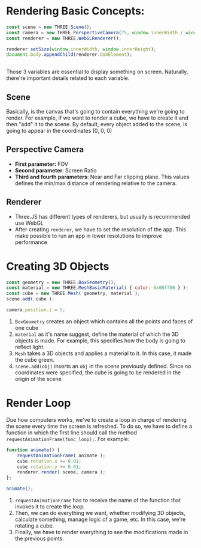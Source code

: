 # Rendering Basic Concepts:
```js
const scene = new THREE.Scene();
const camera = new THREE.PerspectiveCamera(75, window.innerWidth / window.innerHeight, 0.1, 1000);
const renderer = new THREE.WebGLRenderer();

renderer.setSize(window.innerWidth, window.innerHeight);
document.body.appendChild(renderer.domElement);
        
```

Those 3 variables are essential to display something on screen. Naturally, there're important details related to each variable.

## Scene
Basically, is the canvas that's going to contain everything we're going to render. For example, if we want to render a cube, we have to create it and then "add" it to the scene. By default, every object added to the scene, is going to appear in the coordinates (0, 0, 0)

## Perspective Camera
- **First parameter:** FOV
- **Second parameter**: Screen Ratio
- **Third and fourth parameters**: Near and Far clipping plane. This values defines the min/max distance of rendering relative to the camera.


## Renderer
- Three.JS has different types of renderers, but usually is recommended use WebGL
- After creating `renderer`, we have to set the resolution of the app. This make possible to run an app in lower resolutions to improve performance


# Creating 3D Objects

```js
const geometry = new THREE.BoxGeometry(); 
const material = new THREE.MeshBasicMaterial( { color: 0x00ff00 } ); 
const cube = new THREE.Mesh( geometry, material ); 
scene.add( cube ); 

camera.position.z = 5;
```

1. ``BoxGeometry`` creates an object which contains all the points and faces of one cube
2. `material` as it's name suggest, define the material of which the 3D objects is made. For example, this specifies how the body is going to reflect light.
3. `Mesh` takes a 3D objects and applies a material to it. In this case, it made the cube green.
4. `scene.add(obj)` inserts an `obj` in the scene previously defined. Since no coordinates were specified, the cube is going to be rendered in the origin of the scene

# Render Loop
Due how computers works, we've to create a loop in charge of rendering the scene every time the screen is refreshed. To do so, we have to define a function in which the first line should call the method `requestAnimationFrame(func_loop);`. For example:

``` js
function animate() { 
	requestAnimationFrame( animate );
	cube.rotation.x += 0.01;
	cube.rotation.y += 0.01;
	renderer.render( scene, camera ); 
}; 

animate();
```

1. `requestAnimationFrame` has to receive the name of the function that invokes it to create the loop.
2. Then, we can do everything we want, whether modifying 3D objects, calculate something, manage logic of a game, etc. In this case, we're rotating a cube.
3. Finally, we have to render everything to see the modifications made in the previous points.
